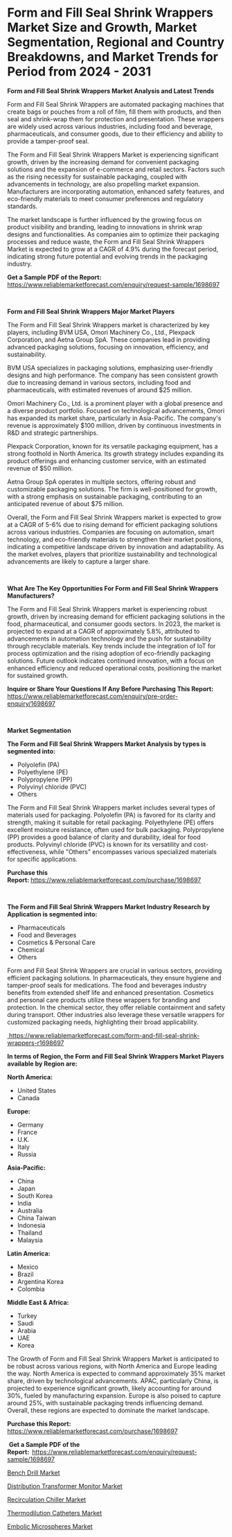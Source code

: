 <p><h1>Form and Fill Seal Shrink Wrappers Market Size and Growth, Market Segmentation, Regional and Country Breakdowns, and Market Trends for Period from 2024 -  2031</h1></p><p><strong>Form and Fill Seal Shrink Wrappers Market Analysis and Latest Trends</strong></p>
<p><p>Form and Fill Seal Shrink Wrappers are automated packaging machines that create bags or pouches from a roll of film, fill them with products, and then seal and shrink-wrap them for protection and presentation. These wrappers are widely used across various industries, including food and beverage, pharmaceuticals, and consumer goods, due to their efficiency and ability to provide a tamper-proof seal.</p><p>The Form and Fill Seal Shrink Wrappers Market is experiencing significant growth, driven by the increasing demand for convenient packaging solutions and the expansion of e-commerce and retail sectors. Factors such as the rising necessity for sustainable packaging, coupled with advancements in technology, are also propelling market expansion. Manufacturers are incorporating automation, enhanced safety features, and eco-friendly materials to meet consumer preferences and regulatory standards.</p><p>The market landscape is further influenced by the growing focus on product visibility and branding, leading to innovations in shrink wrap designs and functionalities. As companies aim to optimize their packaging processes and reduce waste, the Form and Fill Seal Shrink Wrappers Market is expected to grow at a CAGR of 4.9% during the forecast period, indicating strong future potential and evolving trends in the packaging industry.</p></p>
<p><strong>Get a Sample PDF of the Report:&nbsp;</strong> <a href="https://www.reliablemarketforecast.com/enquiry/request-sample/1698697?utm_campaign=1464&utm_medium=2&utm_source=Github&utm_content=ia&utm_term=20102024&utm_id=form-and-fill-seal-shrink-wrappers">https://www.reliablemarketforecast.com/enquiry/request-sample/1698697</a></p>
<p>&nbsp;</p>
<p><strong>Form and Fill Seal Shrink Wrappers Major Market Players</strong></p>
<p><p>The Form and Fill Seal Shrink Wrappers market is characterized by key players, including BVM USA, Omori Machinery Co., Ltd., Plexpack Corporation, and Aetna Group SpA. These companies lead in providing advanced packaging solutions, focusing on innovation, efficiency, and sustainability.</p><p>BVM USA specializes in packaging solutions, emphasizing user-friendly designs and high performance. The company has seen consistent growth due to increasing demand in various sectors, including food and pharmaceuticals, with estimated revenues of around $25 million.</p><p>Omori Machinery Co., Ltd. is a prominent player with a global presence and a diverse product portfolio. Focused on technological advancements, Omori has expanded its market share, particularly in Asia-Pacific. The company's revenue is approximately $100 million, driven by continuous investments in R&D and strategic partnerships.</p><p>Plexpack Corporation, known for its versatile packaging equipment, has a strong foothold in North America. Its growth strategy includes expanding its product offerings and enhancing customer service, with an estimated revenue of $50 million.</p><p>Aetna Group SpA operates in multiple sectors, offering robust and customizable packaging solutions. The firm is well-positioned for growth, with a strong emphasis on sustainable packaging, contributing to an anticipated revenue of about $75 million.</p><p>Overall, the Form and Fill Seal Shrink Wrappers market is expected to grow at a CAGR of 5-6% due to rising demand for efficient packaging solutions across various industries. Companies are focusing on automation, smart technology, and eco-friendly materials to strengthen their market positions, indicating a competitive landscape driven by innovation and adaptability. As the market evolves, players that prioritize sustainability and technological advancements are likely to capture a larger share.</p></p>
<p>&nbsp;</p>
<p><strong>What Are The Key Opportunities For Form and Fill Seal Shrink Wrappers Manufacturers?</strong></p>
<p><p>The Form and Fill Seal Shrink Wrappers market is experiencing robust growth, driven by increasing demand for efficient packaging solutions in the food, pharmaceutical, and consumer goods sectors. In 2023, the market is projected to expand at a CAGR of approximately 5.8%, attributed to advancements in automation technology and the push for sustainability through recyclable materials. Key trends include the integration of IoT for process optimization and the rising adoption of eco-friendly packaging solutions. Future outlook indicates continued innovation, with a focus on enhanced efficiency and reduced operational costs, positioning the market for sustained growth.</p></p>
<p><strong>Inquire or Share Your Questions If Any Before Purchasing This Report:</strong> <a href="https://www.reliablemarketforecast.com/enquiry/pre-order-enquiry/1698697?utm_campaign=1464&utm_medium=2&utm_source=Github&utm_content=ia&utm_term=20102024&utm_id=form-and-fill-seal-shrink-wrappers">https://www.reliablemarketforecast.com/enquiry/pre-order-enquiry/1698697</a></p>
<p>&nbsp;</p>
<p><strong>Market Segmentation</strong></p>
<p><strong>The Form and Fill Seal Shrink Wrappers Market Analysis by types is segmented into:</strong></p>
<p><ul><li>Polyolefin (PA)</li><li>Polyethylene (PE)</li><li>Polypropylene (PP)</li><li>Polyvinyl chloride (PVC)</li><li>Others</li></ul></p>
<p><p>The Form and Fill Seal Shrink Wrappers market includes several types of materials used for packaging. Polyolefin (PA) is favored for its clarity and strength, making it suitable for retail packaging. Polyethylene (PE) offers excellent moisture resistance, often used for bulk packaging. Polypropylene (PP) provides a good balance of clarity and durability, ideal for food products. Polyvinyl chloride (PVC) is known for its versatility and cost-effectiveness, while "Others" encompasses various specialized materials for specific applications.</p></p>
<p><strong>Purchase this Report:&nbsp;</strong><a href="https://www.reliablemarketforecast.com/purchase/1698697?utm_campaign=1464&utm_medium=2&utm_source=Github&utm_content=ia&utm_term=20102024&utm_id=form-and-fill-seal-shrink-wrappers">https://www.reliablemarketforecast.com/purchase/1698697</a></p>
<p>&nbsp;</p>
<p><strong>The Form and Fill Seal Shrink Wrappers Market Industry Research by Application is segmented into:</strong></p>
<p><ul><li>Pharmaceuticals</li><li>Food and Beverages</li><li>Cosmetics & Personal Care</li><li>Chemical</li><li>Others</li></ul></p>
<p><p>Form and Fill Seal Shrink Wrappers are crucial in various sectors, providing efficient packaging solutions. In pharmaceuticals, they ensure hygiene and tamper-proof seals for medications. The food and beverages industry benefits from extended shelf life and enhanced presentation. Cosmetics and personal care products utilize these wrappers for branding and protection. In the chemical sector, they offer reliable containment and safety during transport. Other industries also leverage these versatile wrappers for customized packaging needs, highlighting their broad applicability.</p></p>
<p><a href="https://www.reliablemarketforecast.com/form-and-fill-seal-shrink-wrappers-r1698697?utm_campaign=1464&utm_medium=2&utm_source=Github&utm_content=ia&utm_term=20102024&utm_id=form-and-fill-seal-shrink-wrappers">&nbsp;https://www.reliablemarketforecast.com/form-and-fill-seal-shrink-wrappers-r1698697</a></p>
<p><strong>In terms of Region, the Form and Fill Seal Shrink Wrappers Market Players available by Region are:</strong></p>
<p>
    <p> <strong> North America: </strong>
        <ul>
            <li>United States</li>
            <li>Canada</li>
        </ul>
        </p> 
    <p> <strong> Europe: </strong>
        <ul>
            <li>Germany</li>
            <li>France</li>
            <li>U.K.</li>
            <li>Italy</li>
            <li>Russia</li>
        </ul>
        </p> 
    <p> <strong> Asia-Pacific: </strong>
        <ul>
            <li>China</li>
            <li>Japan</li>
            <li>South Korea</li>
            <li>India</li>
            <li>Australia</li>
            <li>China Taiwan</li>
            <li>Indonesia</li>
            <li>Thailand</li>
            <li>Malaysia</li>
        </ul>
        </p> 
    <p> <strong> Latin America: </strong>
        <ul>
            <li>Mexico</li>
            <li>Brazil</li>
            <li>Argentina Korea</li>
            <li>Colombia</li>
        </ul>
        </p> 
    <p> <strong> Middle East & Africa: </strong>
        <ul>
            <li>Turkey</li>
            <li>Saudi</li>
            <li>Arabia</li>
            <li>UAE</li>
            <li>Korea</li>
        </ul>
    </p>
    </p>
<p><p>The Growth of Form and Fill Seal Shrink Wrappers Market is anticipated to be robust across various regions, with North America and Europe leading the way. North America is expected to command approximately 35% market share, driven by technological advancements. APAC, particularly China, is projected to experience significant growth, likely accounting for around 30%, fueled by manufacturing expansion. Europe is also poised to capture around 25%, with sustainable packaging trends influencing demand. Overall, these regions are expected to dominate the market landscape.</p></p>
<p><strong>Purchase this Report: </strong><a href="https://www.reliablemarketforecast.com/purchase/1698697?utm_campaign=1464&utm_medium=2&utm_source=Github&utm_content=ia&utm_term=20102024&utm_id=form-and-fill-seal-shrink-wrappers">https://www.reliablemarketforecast.com/purchase/1698697</a></p>
<p>&nbsp;<strong>Get a Sample PDF of the Report:&nbsp;&nbsp;</strong><a href="https://www.reliablemarketforecast.com/enquiry/request-sample/1698697?utm_campaign=1464&utm_medium=2&utm_source=Github&utm_content=ia&utm_term=20102024&utm_id=form-and-fill-seal-shrink-wrappers">https://www.reliablemarketforecast.com/enquiry/request-sample/1698697</a></p>
<p><strong></strong></p>
<p><p><a href="https://issuu.com/reportprime-2/docs/bench-drill-market-size-2030.pptx_78a99201cc9635?utm_campaign=1464&utm_medium=2&utm_source=Github&utm_content=ia&utm_term=20102024&utm_id=form-and-fill-seal-shrink-wrappers">Bench Drill Market</a></p><p><a href="https://issuu.com/reportprime-2/docs/distribution-transformer-monitor-ma_9cad039b450f3f?utm_campaign=1464&utm_medium=2&utm_source=Github&utm_content=ia&utm_term=20102024&utm_id=form-and-fill-seal-shrink-wrappers">Distribution Transformer Monitor Market</a></p><p><a href="https://github.com/FassouRP/Market-Research-Report-List-6/blob/main/recirculation-chiller-market.md?utm_campaign=1464&utm_medium=2&utm_source=Github&utm_content=ia&utm_term=20102024&utm_id=form-and-fill-seal-shrink-wrappers">Recirculation Chiller Market</a></p><p><a href="https://www.linkedin.com/pulse/booming-thermodilution-catheters-market-sector-analysis-growth-fqsfe?utm_campaign=1464&utm_medium=2&utm_source=Github&utm_content=ia&utm_term=20102024&utm_id=form-and-fill-seal-shrink-wrappers">Thermodilution Catheters Market</a></p><p><a href="https://www.linkedin.com/pulse/strategic-insights-global-embolic-microspheres-market-trends-oxgoc?utm_campaign=1464&utm_medium=2&utm_source=Github&utm_content=ia&utm_term=20102024&utm_id=form-and-fill-seal-shrink-wrappers">Embolic Microspheres Market</a></p></p>